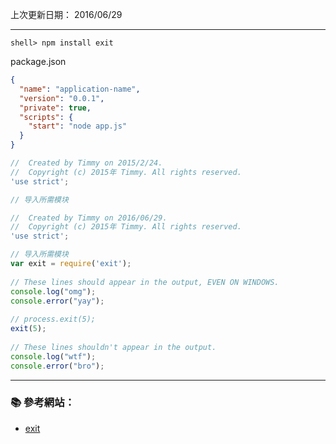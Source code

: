 上次更新日期： 2016/06/29   

---

```console
shell> npm install exit
```

package.json
```json
{
  "name": "application-name",
  "version": "0.0.1",
  "private": true,
  "scripts": {
    "start": "node app.js"
  }
}
```

```js
//  Created by Timmy on 2015/2/24.
//  Copyright (c) 2015年 Timmy. All rights reserved.
'use strict';

// 导入所需模块
```


```js
//  Created by Timmy on 2016/06/29.
//  Copyright (c) 2015年 Timmy. All rights reserved.
'use strict';

// 导入所需模块
var exit = require('exit');
 
// These lines should appear in the output, EVEN ON WINDOWS. 
console.log("omg");
console.error("yay");
 
// process.exit(5); 
exit(5);
 
// These lines shouldn't appear in the output. 
console.log("wtf");
console.error("bro");
```

---

### :books: 參考網站：
- [exit](https://www.npmjs.com/package/exit)